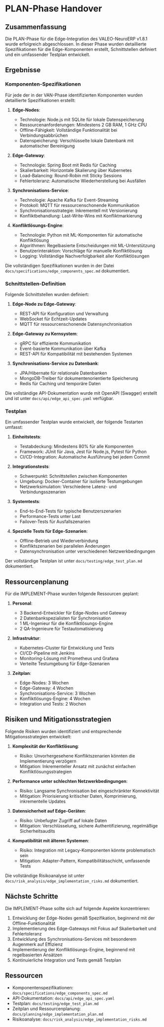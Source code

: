 # PLAN-Phase Handover

## Zusammenfassung

Die PLAN-Phase für die Edge-Integration des VALEO-NeuroERP v1.8.1 wurde erfolgreich abgeschlossen. In dieser Phase wurden detaillierte Spezifikationen für die Edge-Komponenten erstellt, Schnittstellen definiert und ein umfassender Testplan entwickelt.

## Ergebnisse

### Komponenten-Spezifikationen

Für jede der in der VAN-Phase identifizierten Komponenten wurden detaillierte Spezifikationen erstellt:

1. **Edge-Nodes**:
   - Technologie: Node.js mit SQLite für lokale Datenspeicherung
   - Ressourcenanforderungen: Mindestens 2 GB RAM, 1 GHz CPU
   - Offline-Fähigkeit: Vollständige Funktionalität bei Verbindungsabbrüchen
   - Datenspeicherung: Verschlüsselte lokale Datenbank mit automatischer Bereinigung

2. **Edge-Gateway**:
   - Technologie: Spring Boot mit Redis für Caching
   - Skalierbarkeit: Horizontale Skalierung über Kubernetes
   - Load-Balancing: Round-Robin mit Sticky Sessions
   - Fehlertoleranz: Automatische Wiederherstellung bei Ausfällen

3. **Synchronisations-Service**:
   - Technologie: Apache Kafka für Event-Streaming
   - Protokoll: MQTT für ressourcenschonende Kommunikation
   - Synchronisationsstrategie: Inkrementell mit Versionierung
   - Konfliktbehandlung: Last-Write-Wins mit Konfliktmarkierung

4. **Konfliktlösungs-Engine**:
   - Technologie: Python mit ML-Komponenten für automatische Konfliktlösung
   - Algorithmen: Regelbasierte Entscheidungen mit ML-Unterstützung
   - Benutzerinteraktion: Vorschläge für manuelle Konfliktlösung
   - Logging: Vollständige Nachverfolgbarkeit aller Konfliktlösungen

Die vollständigen Spezifikationen wurden in der Datei `docs/specifications/edge_components_spec.md` dokumentiert.

### Schnittstellen-Definition

Folgende Schnittstellen wurden definiert:

1. **Edge-Node zu Edge-Gateway**:
   - REST-API für Konfiguration und Verwaltung
   - WebSocket für Echtzeit-Updates
   - MQTT für ressourcenschonende Datensynchronisation

2. **Edge-Gateway zu Kernsystem**:
   - gRPC für effiziente Kommunikation
   - Event-basierte Kommunikation über Kafka
   - REST-API für Kompatibilität mit bestehenden Systemen

3. **Synchronisations-Service zu Datenbank**:
   - JPA/Hibernate für relationale Datenbanken
   - MongoDB-Treiber für dokumentenorientierte Speicherung
   - Redis für Caching und temporäre Daten

Die vollständige API-Dokumentation wurde mit OpenAPI (Swagger) erstellt und ist unter `docs/api/edge_api_spec.yaml` verfügbar.

### Testplan

Ein umfassender Testplan wurde entwickelt, der folgende Testarten umfasst:

1. **Einheitstests**:
   - Testabdeckung: Mindestens 80% für alle Komponenten
   - Framework: JUnit für Java, Jest für Node.js, Pytest für Python
   - CI/CD-Integration: Automatische Ausführung bei jedem Commit

2. **Integrationstests**:
   - Schwerpunkt: Schnittstellen zwischen Komponenten
   - Umgebung: Docker-Container für isolierte Testumgebungen
   - Netzwerksimulation: Verschiedene Latenz- und Verbindungsszenarien

3. **Systemtests**:
   - End-to-End-Tests für typische Benutzerszenarien
   - Performance-Tests unter Last
   - Failover-Tests für Ausfallszenarien

4. **Spezielle Tests für Edge-Szenarien**:
   - Offline-Betrieb und Wiederverbindung
   - Konfliktszenarien bei parallelen Änderungen
   - Datensynchronisation unter verschiedenen Netzwerkbedingungen

Der vollständige Testplan ist unter `docs/testing/edge_test_plan.md` dokumentiert.

## Ressourcenplanung

Für die IMPLEMENT-Phase wurden folgende Ressourcen geplant:

1. **Personal**:
   - 3 Backend-Entwickler für Edge-Nodes und Gateway
   - 2 Datenbankspezialisten für Synchronisation
   - 1 ML-Ingenieur für die Konfliktlösungs-Engine
   - 2 QA-Ingenieure für Testautomatisierung

2. **Infrastruktur**:
   - Kubernetes-Cluster für Entwicklung und Tests
   - CI/CD-Pipeline mit Jenkins
   - Monitoring-Lösung mit Prometheus und Grafana
   - Verteilte Testumgebung für Edge-Szenarien

3. **Zeitplan**:
   - Edge-Nodes: 3 Wochen
   - Edge-Gateway: 4 Wochen
   - Synchronisations-Service: 3 Wochen
   - Konfliktlösungs-Engine: 4 Wochen
   - Integration und Tests: 2 Wochen

## Risiken und Mitigationsstrategien

Folgende Risiken wurden identifiziert und entsprechende Mitigationsstrategien entwickelt:

1. **Komplexität der Konfliktlösung**:
   - Risiko: Unvorhergesehene Konfliktszenarien könnten die Implementierung verzögern
   - Mitigation: Inkrementeller Ansatz mit zunächst einfachen Konfliktlösungsstrategien

2. **Performance unter schlechten Netzwerkbedingungen**:
   - Risiko: Langsame Synchronisation bei eingeschränkter Konnektivität
   - Mitigation: Priorisierung kritischer Daten, Komprimierung, inkrementelle Updates

3. **Datensicherheit auf Edge-Geräten**:
   - Risiko: Unbefugter Zugriff auf lokale Daten
   - Mitigation: Verschlüsselung, sichere Authentifizierung, regelmäßige Sicherheitsaudits

4. **Kompatibilität mit älteren Systemen**:
   - Risiko: Integration mit Legacy-Komponenten könnte problematisch sein
   - Mitigation: Adapter-Pattern, Kompatibilitätsschicht, umfassende Tests

Die vollständige Risikoanalyse ist unter `docs/risk_analysis/edge_implementation_risks.md` dokumentiert.

## Nächste Schritte

Die IMPLEMENT-Phase sollte sich auf folgende Aspekte konzentrieren:

1. Entwicklung der Edge-Nodes gemäß Spezifikation, beginnend mit der Offline-Funktionalität
2. Implementierung des Edge-Gateways mit Fokus auf Skalierbarkeit und Fehlertoleranz
3. Entwicklung des Synchronisations-Services mit besonderem Augenmerk auf Effizienz
4. Implementierung der Konfliktlösungs-Engine, beginnend mit regelbasierten Ansätzen
5. Kontinuierliche Integration und Tests gemäß Testplan

## Ressourcen

- Komponentenspezifikationen: `docs/specifications/edge_components_spec.md`
- API-Dokumentation: `docs/api/edge_api_spec.yaml`
- Testplan: `docs/testing/edge_test_plan.md`
- Zeitplan und Ressourcenplanung: `docs/planning/edge_implementation_plan.md`
- Risikoanalyse: `docs/risk_analysis/edge_implementation_risks.md` 